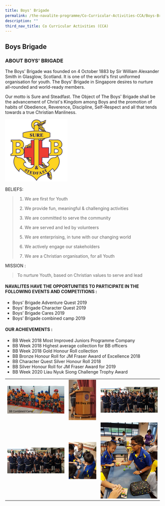 ```yaml
---
title: Boys' Brigade
permalink: /the-navalite-programme/Co-Curricular-Activities-CCA/Boys-Brigade/
description: ""
third_nav_title: Co Curricular Activities (CCA)
---
```

## Boys Brigade

### ABOUT BOYS' BRIGADE

The Boys' Brigade was founded on 4 October 1883 by Sir William Alexander Smith in Glasglow, Scotland. It is one of the world's first uniformed organisation for youth. The Boys' Brigade in Singapore desires to nurture all-rounded and world-ready members.

  

Our motto is Sure and Steadfast. The Object of The Boys' Brigade shall be the advancement of Christ's Kingdom among Boys and the promotion of habits of Obedience, Reverence, Discipline, Self-Respect and all that tends towards a true Christian Manliness.

<img style="width: 40%;" src="/images/boysb1.jpeg">

BELIEFS:

> 1. We are first for Youth 
> 
> 2. We provide fun, meaningful & challenging activities 
> 
> 3. We are committed to serve the community  
> 
> 4. We are served and led by volunteers 
> 
> 5. We are enterprising, in tune with our changing world 
> 
> 6. We actively engage our stakeholders 
> 
> 7. We are a Christian organisation, for all Youth

MISSION :

> To nurture Youth, based on Christian values to serve and lead
> 


#### NAVALITES HAVE THE OPPORTUNITIES TO PARTICIPATE IN THE FOLLOWING EVENTS AND COMPETITIONS :

*   Boys’ Brigade Adventure Quest 2019
*   Boys’ Brigade Character Quest 2019 
*   Boys’ Brigade Cares 2019
*   Boys’ Brigade combined camp 2019

#### OUR ACHIEVEMENTS :

*   BB Week 2018 Most Improved Juniors Programme Company 
*   BB Week 2018 Highest average collection for BB officers
*   BB Week 2018 Gold Honour Roll collection 
*   BB Bronze Honour Roll for JM Fraser Award of Excellence 2018
*   BB Character Quest Silver Honour Roll 2018  
*   BB Silver Honour Roll for JM Fraser Award for 2019
*   BB Week 2020 Liau Nyuk Siong Challenge Trophy Award



|  |  |  |
| -------- | -------- | -------- |
|   ![](/images/boysb2.png)   |   ![](/images/boysb3.png)   |    ![](/images/boysb4.png)  |
|   ![](/images/boysb4.png)   |   ![](/images/boysb5.png)   | ![](/images/boysb6.png)     |

